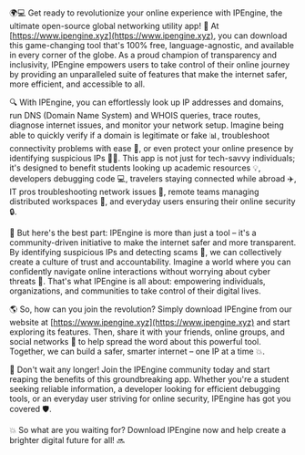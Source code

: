 🌍💻 Get ready to revolutionize your online experience with IPEngine, the ultimate open-source global networking utility app! 🚀 At [https://www.ipengine.xyz](https://www.ipengine.xyz), you can download this game-changing tool that's 100% free, language-agnostic, and available in every corner of the globe. As a proud champion of transparency and inclusivity, IPEngine empowers users to take control of their online journey by providing an unparalleled suite of features that make the internet safer, more efficient, and accessible to all.

🔍 With IPEngine, you can effortlessly look up IP addresses and domains, run DNS (Domain Name System) and WHOIS queries, trace routes, diagnose internet issues, and monitor your network setup. Imagine being able to quickly verify if a domain is legitimate or fake 📊, troubleshoot connectivity problems with ease 🔧, or even protect your online presence by identifying suspicious IPs 👮‍♂️. This app is not just for tech-savvy individuals; it's designed to benefit students looking up academic resources 💡, developers debugging code 💻, travelers staying connected while abroad ✈️, IT pros troubleshooting network issues 🔧, remote teams managing distributed workspaces 🏢, and everyday users ensuring their online security 🔒.

💪 But here's the best part: IPEngine is more than just a tool – it's a community-driven initiative to make the internet safer and more transparent. By identifying suspicious IPs and detecting scams 💸, we can collectively create a culture of trust and accountability. Imagine a world where you can confidently navigate online interactions without worrying about cyber threats 🚫. That's what IPEngine is all about: empowering individuals, organizations, and communities to take control of their digital lives.

🌎 So, how can you join the revolution? Simply download IPEngine from our website at [https://www.ipengine.xyz](https://www.ipengine.xyz) and start exploring its features. Then, share it with your friends, online groups, and social networks 📱 to help spread the word about this powerful tool. Together, we can build a safer, smarter internet – one IP at a time 💥.

🚀 Don't wait any longer! Join the IPEngine community today and start reaping the benefits of this groundbreaking app. Whether you're a student seeking reliable information, a developer looking for efficient debugging tools, or an everyday user striving for online security, IPEngine has got you covered 🛡️.

💥 So what are you waiting for? Download IPEngine now and help create a brighter digital future for all! 🔜